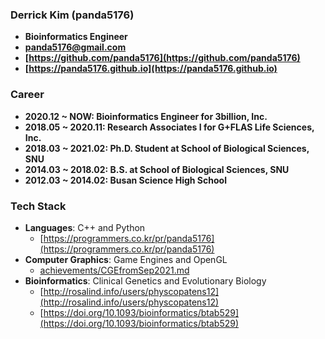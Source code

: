### Derrick Kim (panda5176)
- **Bioinformatics Engineer**
- **panda5176@gmail.com**
- **[https://github.com/panda5176](https://github.com/panda5176)**
- **[https://panda5176.github.io](https://panda5176.github.io)**

### Career
- **2020.12 ~ NOW: Bioinformatics Engineer for 3billion, Inc.**
- **2018.05 ~ 2020.11: Research Associates I for G+FLAS Life Sciences, Inc.**
- **2018.03 ~ 2021.02: Ph.D. Student at School of Biological Sciences, SNU**
- **2014.03 ~ 2018.02: B.S. at School of Biological Sciences, SNU**
- **2012.03 ~ 2014.02: Busan Science High School**

### Tech Stack
- **Languages**: C++ and Python 
  - [https://programmers.co.kr/pr/panda5176](https://programmers.co.kr/pr/panda5176)
- **Computer Graphics**: Game Engines and OpenGL
  - [achievements/CGEfromSep2021.md](https://github.com/panda5176/panda5176/blob/main/achievements/CGEfromSep2021.md)
- **Bioinformatics**: Clinical Genetics and Evolutionary Biology
  - [http://rosalind.info/users/physcopatens12](http://rosalind.info/users/physcopatens12)
  - [https://doi.org/10.1093/bioinformatics/btab529](https://doi.org/10.1093/bioinformatics/btab529)
